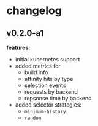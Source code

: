changelog
===

v0.2.0-a1
---

**features:**

- initial kubernetes support
- added metrics for
  - build info
  - affinity hits by type
  - selection events
  - requests by backend
  - repsonse time by backend
- added selector strategies:
  - `minimum-history`
  - `random`